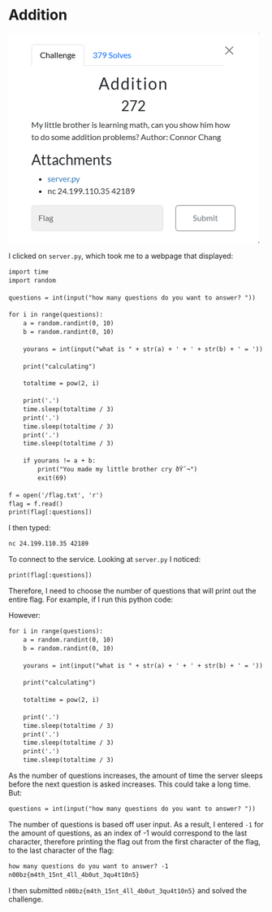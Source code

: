 # Addition

![](../images/addition-part-1.png)

I clicked on `server.py`, which took me to a webpage that displayed:
```txt
import time
import random

questions = int(input("how many questions do you want to answer? "))

for i in range(questions):
    a = random.randint(0, 10)
    b = random.randint(0, 10)

    yourans = int(input("what is " + str(a) + ' + ' + str(b) + ' = '))

    print("calculating")

    totaltime = pow(2, i)

    print('.')
    time.sleep(totaltime / 3)
    print('.')
    time.sleep(totaltime / 3)
    print('.')
    time.sleep(totaltime / 3)

    if yourans != a + b:
        print("You made my little brother cry ðŸ˜¬")
        exit(69)

f = open('/flag.txt', 'r')
flag = f.read()
print(flag[:questions])

```

I then typed:

```txt
nc 24.199.110.35 42189
```

To connect to the service. Looking at `server.py` I noticed:

```txt
print(flag[:questions])
```

Therefore, I need to choose the number of questions that will print out the entire flag. For example, if I run this python code:



However:

```txt
for i in range(questions):
    a = random.randint(0, 10)
    b = random.randint(0, 10)

    yourans = int(input("what is " + str(a) + ' + ' + str(b) + ' = '))

    print("calculating")

    totaltime = pow(2, i)

    print('.')
    time.sleep(totaltime / 3)
    print('.')
    time.sleep(totaltime / 3)
    print('.')
    time.sleep(totaltime / 3)

```

As the number of questions increases, the amount of time the server sleeps before the next question is asked increases. This could take a long time. But:

```txt
questions = int(input("how many questions do you want to answer? "))
```

The number of questions is based off user input. As a result, I entered `-1` for the amount of questions, as an index of -1 would correspond to the last character, therefore printing the flag out from the first character of the flag, to the last character of the flag:

```txt
how many questions do you want to answer? -1
n00bz{m4th_15nt_4ll_4b0ut_3qu4t10n5}
```

I then submitted `n00bz{m4th_15nt_4ll_4b0ut_3qu4t10n5}` and solved the challenge.

